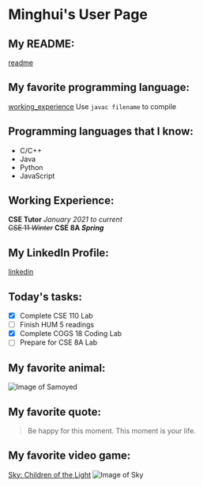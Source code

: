 # Minghui's User Page
## My README:
[readme](../README.md)
## My favorite programming language: 
[working_experience](#Working-Experience:)
Use `javac filename` to compile
## Programming languages that I know:
- C/C++
- Java
- Python
- JavaScript
## Working Experience:
**CSE Tutor** *January 2021 to current*  
~~CSE 11 _Winter_~~ **CSE 8A _Spring_**
## My LinkedIn Profile:
[linkedin](https://www.linkedin.com/in/minghui-li-865a921b3/)
## Today's tasks:
- [x] Complete CSE 110 Lab
- [ ] Finish HUM 5 readings
- [x] Complete COGS 18 Coding Lab
- [ ] Prepare for CSE 8A Lab
## My favorite animal:
![Image of Samoyed](https://static.boredpanda.com/blog/wp-content/uploads/2018/04/funny-cute-samoyeds-357-5ad73ccee0721__700.jpg)
## My favorite quote:
> Be happy for this moment. This moment is your life.
## My favorite video game:
[Sky: Children of the Light](https://thatskygame.com/)
![Image of Sky](https://admin.thatskygame.com/uploads/sit_tree_f98d384ef6.jpeg)
